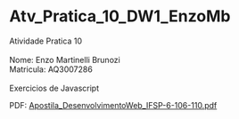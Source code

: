 # Atv_Pratica_10_DW1_EnzoMb
Atividade Pratica 10
<br>
<br>
Nome: Enzo Martinelli Brunozi
<br>
Matricula: AQ3007286
<br>
<br>
Exercicios de Javascript

PDF: [Apostila_DesenvolvimentoWeb_IFSP-6-106-110.pdf](https://github.com/EnzowMb/Atv_Pratica_10_DW1_EnzoMb/files/11125821/Apostila_DesenvolvimentoWeb_IFSP-6-106-110.pdf)
